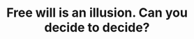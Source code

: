 ---
title: Free will is an illusion. Can you decide to decide?
tags: buddhism self human waking-up
star: true
freewillandself: true
order: 1
---